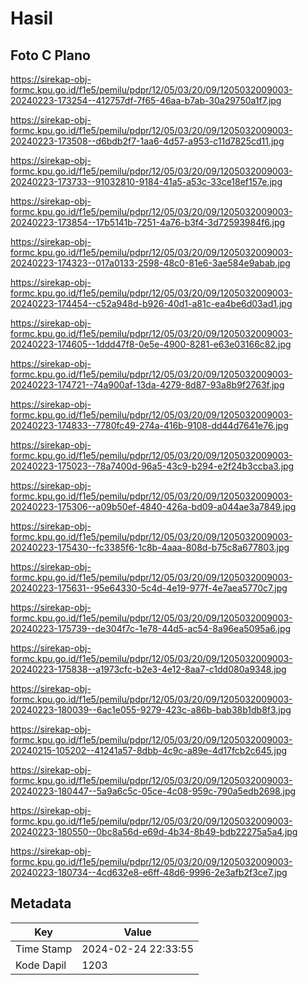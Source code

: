 # Hasil

## Foto C Plano

https://sirekap-obj-formc.kpu.go.id/f1e5/pemilu/pdpr/12/05/03/20/09/1205032009003-20240223-173254--412757df-7f65-46aa-b7ab-30a29750a1f7.jpg

https://sirekap-obj-formc.kpu.go.id/f1e5/pemilu/pdpr/12/05/03/20/09/1205032009003-20240223-173508--d6bdb2f7-1aa6-4d57-a953-c11d7825cd11.jpg

https://sirekap-obj-formc.kpu.go.id/f1e5/pemilu/pdpr/12/05/03/20/09/1205032009003-20240223-173733--91032810-9184-41a5-a53c-33ce18ef157e.jpg

https://sirekap-obj-formc.kpu.go.id/f1e5/pemilu/pdpr/12/05/03/20/09/1205032009003-20240223-173854--17b5141b-7251-4a76-b3f4-3d72593984f6.jpg

https://sirekap-obj-formc.kpu.go.id/f1e5/pemilu/pdpr/12/05/03/20/09/1205032009003-20240223-174323--017a0133-2598-48c0-81e6-3ae584e9abab.jpg

https://sirekap-obj-formc.kpu.go.id/f1e5/pemilu/pdpr/12/05/03/20/09/1205032009003-20240223-174454--c52a948d-b926-40d1-a81c-ea4be6d03ad1.jpg

https://sirekap-obj-formc.kpu.go.id/f1e5/pemilu/pdpr/12/05/03/20/09/1205032009003-20240223-174605--1ddd47f8-0e5e-4900-8281-e63e03166c82.jpg

https://sirekap-obj-formc.kpu.go.id/f1e5/pemilu/pdpr/12/05/03/20/09/1205032009003-20240223-174721--74a900af-13da-4279-8d87-93a8b9f2763f.jpg

https://sirekap-obj-formc.kpu.go.id/f1e5/pemilu/pdpr/12/05/03/20/09/1205032009003-20240223-174833--7780fc49-274a-416b-9108-dd44d7641e76.jpg

https://sirekap-obj-formc.kpu.go.id/f1e5/pemilu/pdpr/12/05/03/20/09/1205032009003-20240223-175023--78a7400d-96a5-43c9-b294-e2f24b3ccba3.jpg

https://sirekap-obj-formc.kpu.go.id/f1e5/pemilu/pdpr/12/05/03/20/09/1205032009003-20240223-175306--a09b50ef-4840-426a-bd09-a044ae3a7849.jpg

https://sirekap-obj-formc.kpu.go.id/f1e5/pemilu/pdpr/12/05/03/20/09/1205032009003-20240223-175430--fc3385f6-1c8b-4aaa-808d-b75c8a677803.jpg

https://sirekap-obj-formc.kpu.go.id/f1e5/pemilu/pdpr/12/05/03/20/09/1205032009003-20240223-175631--95e64330-5c4d-4e19-977f-4e7aea5770c7.jpg

https://sirekap-obj-formc.kpu.go.id/f1e5/pemilu/pdpr/12/05/03/20/09/1205032009003-20240223-175739--de304f7c-1e78-44d5-ac54-8a96ea5095a6.jpg

https://sirekap-obj-formc.kpu.go.id/f1e5/pemilu/pdpr/12/05/03/20/09/1205032009003-20240223-175838--a1973cfc-b2e3-4e12-8aa7-c1dd080a9348.jpg

https://sirekap-obj-formc.kpu.go.id/f1e5/pemilu/pdpr/12/05/03/20/09/1205032009003-20240223-180039--6ac1e055-9279-423c-a86b-bab38b1db8f3.jpg

https://sirekap-obj-formc.kpu.go.id/f1e5/pemilu/pdpr/12/05/03/20/09/1205032009003-20240215-105202--41241a57-8dbb-4c9c-a89e-4d17fcb2c645.jpg

https://sirekap-obj-formc.kpu.go.id/f1e5/pemilu/pdpr/12/05/03/20/09/1205032009003-20240223-180447--5a9a6c5c-05ce-4c08-959c-790a5edb2698.jpg

https://sirekap-obj-formc.kpu.go.id/f1e5/pemilu/pdpr/12/05/03/20/09/1205032009003-20240223-180550--0bc8a56d-e69d-4b34-8b49-bdb22275a5a4.jpg

https://sirekap-obj-formc.kpu.go.id/f1e5/pemilu/pdpr/12/05/03/20/09/1205032009003-20240223-180734--4cd632e8-e6ff-48d6-9996-2e3afb2f3ce7.jpg


## Metadata

| Key        | Value               |
| ---------- | ------------------- |
| Time Stamp | 2024-02-24 22:33:55 |
| Kode Dapil | 1203                |



